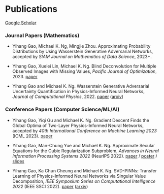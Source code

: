 ---
---

  
  
  
# Publications

<a href="https://scholar.google.com/citations?user=wbVQ6okAAAAJ&hl=en&oi=ao">Google Scholar</a>

### Journal Papers (Mathematics)

* Yihang Gao, Michael K. Ng, Mingjie Zhou. Approximating Probability Distributions by Using Wasserstein Generative Adversarial Networks, accepted by *SIAM Journal on Mathematics of Data Science*, 2023+.


*  Yihang Gao, Xuelei Lin, Michael K. Ng. Blind Deconvolution for Multiple Observed Images with Missing Values, *Pacific Journal of Optimization*, 2023. <a href="http://www.yokohamapublishers.jp/online2/pjov19-1.html">paper</a>


*  Yihang Gao and Michael K. Ng. Wasserstein Generative Adversarial Uncertainty Quantification in Physics-Informed Neural Networks, *Journal of Computational Physics*, 2022. <a href="https://www.sciencedirect.com/science/article/abs/pii/S0021999122003321">paper</a> (<a href="https://arxiv.org/abs/2108.13054">arxiv</a>)


### Conference Papers (Computer Science/ML/AI)

* Yihang Gao, Yiqi Gu and Michael K. Ng. Gradient Descent Finds the Global Optima of Two-Layer Physics-Informed Neural Networks, accepted by *40th International Conference on Machine Learning 2023* (ICML 2023). <a href="https://openreview.net/forum?id=DRMh8mVEav">paper</a>

* Yihang Gao, Man-Chung Yue and Michael K. Ng. Approximate Secular Equations for the Cubic Regularization Subproblem, *Advances in Neural Information Processing Systems 2022* (NeurIPS 2022). <a href="https://proceedings.neurips.cc/paper_files/paper/2022/hash/5be69a584901a26c521c2b51e40a4c20-Abstract-Conference.html">paper</a> / <a href="https://nips.cc/media/PosterPDFs/NeurIPS%202022/55185.png?t=1667932541.6990232">poster</a> / <a href="https://nips.cc/media/neurips-2022/Slides/55185.pdf">slides</a> 

* Yihang Gao, Ka Chun Cheung and Michael K. Ng. SVD-PINNs: Transfer Learning of Physics-Informed Neural Networks via Singular Value Decomposition, *IEEE Symposium Series on Computational Intelligence 2022* (IEEE SSCI 2022). <a href="https://ieeexplore.ieee.org/document/10022281">paper</a> (<a href="https://arxiv.org/abs/2211.08760">arxiv</a>)
